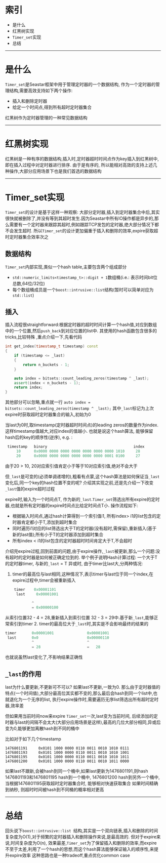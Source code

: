 # 索引
- 是什么
- 红黑树实现
- `Timer_set`实现
- 总结

------------

# 是什么
`Timer_set`是Seastar框架中用于管理定时器的一个数据结构, 作为一个定时器的管理结构,需要高效支持如下两个操作:
- 插入和删除定时器
- 给定一个时间点,得到所有超时定时器集合

红黑树作为定时器管理的一种常见数据结构

------------

# 红黑树实现
红黑树是一种有序的数据结构,插入时,定时器超时时间点作为key插入到红黑树中, 即在插入过程中对定时器进行排序. 由于是有序的, 所以能相对高效的支持上述几种操作,大部分应用场景下也是我们首选的数据结构

------------

# Timer_set实现
`Timer_set`的设计是基于这样一种观察: 大部分定时器,插入到定时器集合中后,其实很快就被删除了,并没有等到其超时发生.因为Seastar中所有IO操作都是异步的,那么需要有一个定时器来跟踪其超时,例如跟踪TCP发包的定时器,绝大部分情况下都不会发生超时.
所以`Timer_set`的设计更加偏重于插入和删除的效率,expire获取超时定时器集合效率次之
## 数据结构
`Timer_set`内部实现,类似一个hash table,主要包含两个组成部分
- `std::numeric_limits<timestamp_t>::digit + 1`数组桶(i.e.: 表示时间bit位总数,64位/32位)
- 每个数组桶成员是一个`boost::intrusive::list`结构(暂时可以简单对应为`std::list`)

## 插入
插入流程很straightforward:根据定时器的超时时间计算一个hash值,对应到数组中的一个位置,然后`push_back`到对应位置的list中. 其使用的hash函数包含很多的tricks,比较特殊 ,重点介绍一下,先看代码
```cpp
int get_index(timestamp_t timestamp) const
{
    if (timestamp <= _last)
    {
        return n_buckets - 1;
    }

    auto index = bitsets::count_leading_zeros(timestamp ^ _last);
    assert(index < n_buckets - 1);
    return index;
}
```
其他部分可以忽略,重点就一行
`auto index = bitsets::count_leading_zeros(timestamp ^ _last);`
其中`_last`标记为上次expire时获取超时定时器集合的输入,初始为0

当last为0时,取timestamp(定时器超时时间点)的leading zeros的数量作为index.这样timestamp值越大,对应index的值越小. 也就是说这个hash算法, 能够保留hash后的key的顺序性(逆序), e.g. :
```cpp
 timestamp   binary                                       index
     10      0x0000 0000 0000 0000 0000 0000 0000 1010     28
     20      0x0000 0000 0000 0000 0000 0000 0001 0100     27  
```
由于20 > 10, 20对应索引值肯定小于等于10对应索引值,绝对不会大于

但`_last`是可变的(必须单调递增的),粗看有点蒙,这个hash算法是如何保证当`_last`变化后,同一个key的hash位置不变的呢? 介绍其实现之前,还是先介绍一下改变`_last`值的expire超时过程

expire时,输入为一个时间点T, 作为新的`_last`.`Timer_set`筛选出所有expire的定时器,也就是所有定时器的expire时间点比给定时间点T小. 操作流程如下:
 - 根据输入时间点,通过hash计算得到一个索引值i1, 所有index> i1的list包含的定时器肯定都小于T,添加到超时集合
 - 同时遍历i1对应的list筛选出大于T的定时器(没有超时,需保留),重新插入(基于新的last值);所有小于T的定时器添加到超时集合
 - 所有index < i1的list包含的定时器超时时间肯定大于T,不会超时

介绍完expire过程,回到前面的问题,由于expire操作,`_last`被更新,那么一个问题:没有超时的定时器是如何被正确定位到的. 举个例子说明Hash计算过程:
一个大于T的定时器timer, 与新的`_last` = T 异或时, 由于timer比last大,分两种情况:
1. timer的最高位与last相同,这种情况下,表示timer与last位于同一个index,在expire过程中,timer会被重新插入
```cpp
    timer    0x00001101   
     last     0x00001001

            ^
            = 0x00000100
```
从索引位置32 - 4 = 28,重新插入到索引位置 32 - 3 = 29中.基于新`_last`,能够正常索引到timer
2. timer的最高位大于`_last`时,其实是不会影响最终的结果的
```cpp
timer       0x00001001               0x00001001
 last       0x0                      0x00000110
            ^                        ^
            = 28                     =   28
```
也就说虽然last变化了,不影响结果正确性

## `_last`的作用
last为什么要更新,不更新可不可以?
如果last不更新,一致为0. 那么由于定时器值的特点(一个时间值),大部分最高位其实都不变的,那么最后会hash到同一个list中,也就退化为一个无序的list,
执行expire操作时,需要遍历无序list筛选出所有超时定时器,效率差

但如果用当前时间now来expire `Timer_set`一次,last变为当前时间,
后续添加的定时器与last的间隔不会太大(大部分应用场景是这样),最高的几位大部分相同,异或后变为0,能够更加离散hash到不同的桶中

比如对于如下几个timestamp
```cppp
1476801191     0x0101 1000 0000 0110 0011 0010 1010 0111
1476801193     0x0101 1000 0000 0110 0011 0010 1010 1001
1476801195     0x0101 1000 0000 0110 0011 0010 1010 1011
1476801200     0x0101 1000 0000 0110 0011 0010 1011 0000
```
如果last不跟新,会被hash到同一个桶中,如果last更新为1476801191,则hash 1476801193和1476801195 hash到一个桶中, 1476801200 hash到另外一个桶中,当根据1476801195获取超时定时器集合时, 能够相对快速获取集合
如果时间精确到纳秒, 则超时时间被hash到不同桶的概率相对更高

------------

# 总结
回头说下`boost::intrusive::list `结构,其实是一个双向链表,插入和删除的时间复杂度为O(1),对于频繁的定时器插入和删除操作来说,是最高效的. 但对于expire来说,时间复杂度为O(n), 效果最差,`Timer_set`为了保留插入和删除的效率,而expire不至于太差,利用了一个hash的思想,而这个hash算法能够保证输入的顺序性,来提升expire效率
这种思路也是一种tradeoff,重点优化common case
